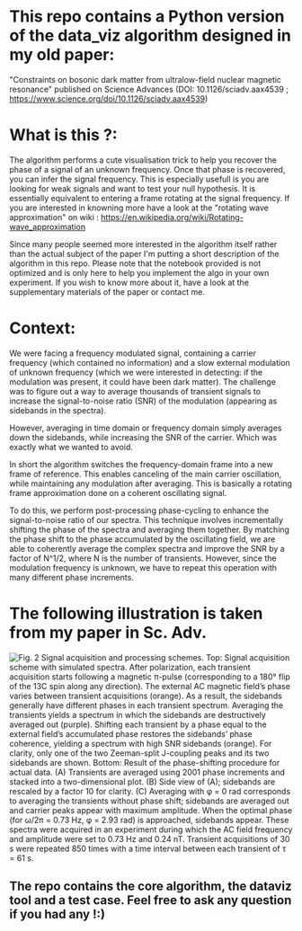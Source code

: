 
# This repo contains a Python version of the data_viz algorithm designed in my old paper: 
"Constraints on bosonic dark matter from ultralow-field nuclear magnetic resonance"
published on Science Advances (DOI: 10.1126/sciadv.aax4539 ; https://www.science.org/doi/10.1126/sciadv.aax4539)


# What is this ?:
The algorithm performs a cute visualisation trick to help you recover the phase of a signal of an unknown frequency. Once that phase is recovered, you can infer the signal frequency. This is especially usefull is you are looking for weak signals and want to test your null hypothesis.
It is essentially equivalent to entering a frame rotating at the signal frequency. If you are interested in knowning more have a look at the "rotating wave approximation" on wiki : https://en.wikipedia.org/wiki/Rotating-wave_approximation

Since many people seemed more interested in the algorithm itself rather than the actual subject of the paper I'm putting a short description of the algorithm in this repo. Please note that the notebook provided is not optimized and is only here to help you implement the algo in your own experiment. If you wish to know more about it, have a look at the supplementary materials of the paper or contact me.

# Context:
We were facing a frequency modulated signal, containing a carrier frequency (which contained no information) and a slow external modulation of unknown frequency (which we were interested in detecting: if the modulation was present, it could have been dark matter). The challenge was to figure out a way to average thousands of transient signals to increase the signal-to-noise ratio (SNR) of the modulation (appearing as sidebands in the spectra).

However, averaging in time domain or frequency domain simply averages down the sidebands, while increasing the SNR of the carrier. Which was exactly what we wanted to avoid.

In short the algorithm switches the frequency-domain frame into a new frame of reference. This enables canceling of the main carrier oscillation, while maintaining any modulation after averaging. This is basically a rotating frame approximation done on a coherent oscillating signal.

To do this, we perform post-processing phase-cycling to enhance the signal-to-noise ratio of our spectra. This technique involves incrementally shifting the phase of the spectra and averaging them together. By matching the phase shift to the phase accumulated by the oscillating field, we are able to coherently average the complex spectra and improve the SNR by a factor of N^1/2, where N is the number of transients. However, since the modulation frequency is unknown, we have to repeat this operation with many different phase increments.

# The following illustration is taken from my paper in Sc. Adv.

![Fig. 2 Signal acquisition and processing schemes. Top: Signal acquisition scheme with simulated spectra. After polarization, each transient acquisition starts following a magnetic π-pulse (corresponding to a 180° flip of the 13C spin along any direction). The external AC magnetic field’s phase varies between transient acquisitions (orange). As a result, the sidebands generally have different phases in each transient spectrum. Averaging the transients yields a spectrum in which the sidebands are destructively averaged out (purple). Shifting each transient by a phase equal to the external field’s accumulated phase restores the sidebands’ phase coherence, yielding a spectrum with high SNR sidebands (orange). For clarity, only one of the two Zeeman-split J-coupling peaks and its two sidebands are shown. Bottom: Result of the phase-shifting procedure for actual data. (A) Transients are averaged using 2001 phase increments and stacked into a two-dimensional plot. (B) Side view of (A); sidebands are rescaled by a factor 10 for clarity. (C) Averaging with φ = 0 rad corresponds to averaging the transients without phase shift; sidebands are averaged out and carrier peaks appear with maximum amplitude. When the optimal phase (for ω/2π = 0.73 Hz, φ = 2.93 rad) is approached, sidebands appear. These spectra were acquired in an experiment during which the AC field frequency and amplitude were set to 0.73 Hz and 0.24 nT. Transient acquisitions of 30 s were repeated 850 times with a time interval between each transient of τ = 61 s.](./aax4539-f2.jpg)


## The repo contains the core algorithm, the dataviz tool and a test case. Feel free to ask any question if you had any !:)



